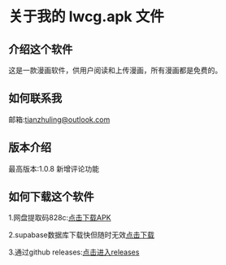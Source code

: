 # 关于我的 lwcg.apk 文件
## 介绍这个软件
这是一款漫画软件，供用户阅读和上传漫画，所有漫画都是免费的。
## 如何联系我
邮箱:tianzhuling@outlook.com
## 版本介绍
最高版本:1.0.8
新增评论功能
## 如何下载这个软件
1.网盘提取码828c:[点击下载APK](https://pan.baidu.com/s/1mRm5mrUS2pMVlOaEudwr7g 
)

2.supabase数据库下载快但随时无效[点击下载](https://ukufabnmpevhmonxjmfb.supabase.co/storage/v1/object/public/download//lwcg%20v1.0.8.apk)

3.通过github releases:[点击进入releases](https://github.com/tianzhuling/lwcg/releases)
